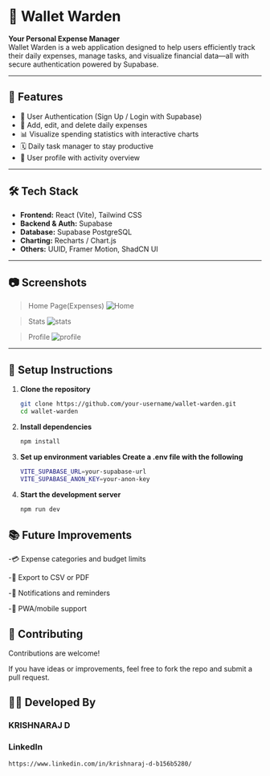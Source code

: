 # 💼 Wallet Warden

**Your Personal Expense Manager**  
Wallet Warden is a web application designed to help users efficiently track their daily expenses, manage tasks, and visualize financial data—all with secure authentication powered by Supabase.

---

## 🚀 Features

- 🔐 User Authentication (Sign Up / Login with Supabase)
- 💸 Add, edit, and delete daily expenses
- 📊 Visualize spending statistics with interactive charts
- 🗓️ Daily task manager to stay productive
- 🙍 User profile with activity overview

---

## 🛠️ Tech Stack

- **Frontend:** React (Vite), Tailwind CSS
- **Backend & Auth:** Supabase
- **Database:** Supabase PostgreSQL
- **Charting:** Recharts / Chart.js
- **Others:** UUID, Framer Motion, ShadCN UI

---

## 📷 Screenshots

> Home Page(Expenses)
![Home](https://github.com/user-attachments/assets/07f761b9-d5be-4041-8224-3ab4a60f39b1)

> Stats
![stats](https://github.com/user-attachments/assets/ea697d9c-7653-4d72-b904-8a96acccbf02)

> Profile
![profile](https://github.com/user-attachments/assets/1ca55d3b-006a-4ac6-982f-9f19f13d5221)

---

## 🔧 Setup Instructions

1. **Clone the repository**
   ```bash
   git clone https://github.com/your-username/wallet-warden.git
   cd wallet-warden
   ```
2. **Install dependencies**
   ```bash
   npm install
   ```
3. **Set up environment variables Create a .env file with the following**
   ```bash
   VITE_SUPABASE_URL=your-supabase-url
   VITE_SUPABASE_ANON_KEY=your-anon-key
   ```
4. **Start the development server**
   ```bash
   npm run dev
   ```
## 📚 Future Improvements

-💳 Expense categories and budget limits

-🧾 Export to CSV or PDF

-🔔 Notifications and reminders

-📱 PWA/mobile support

## 🤝 Contributing
Contributions are welcome!

If you have ideas or improvements, feel free to fork the repo and submit a pull request.

## 🧑‍💻 Developed By
### KRISHNARAJ D
### LinkedIn
```
https://www.linkedin.com/in/krishnaraj-d-b156b5280/
```
